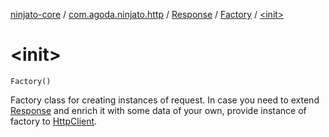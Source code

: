 [ninjato-core](../../../index.md) / [com.agoda.ninjato.http](../../index.md) / [Response](../index.md) / [Factory](index.md) / [&lt;init&gt;](./-init-.md)

# &lt;init&gt;

`Factory()`

Factory class for creating instances of request.
In case you need to extend [Response](../index.md) and enrich it with some data of your own,
provide instance of factory to [HttpClient](../../-http-client/index.md).

